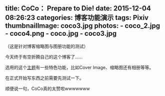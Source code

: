 title: CoCo： Prepare to Die!
date: 2015-12-04 08:26:23
categories: 博客功能演示
tags: Pixiv
thumbnailImage: coco3.jpg
photos:
	- coco_2.jpg
	- coco4.png
	- coco.jpg
	- coco3.jpg
---
（这是针对博客缩略图与图册功能的测试）

今天终于有空折腾自己的这个博客了……

选用的这个[主题](https://github.com/kaedea/hexo-theme-themia/)有一些特色功能，比如Cover Image、缩略图还有相册等等。

在正式开始写东西之前需要先测试一下。

顺便说一句，CoCo真的太赞啦wwwwwww